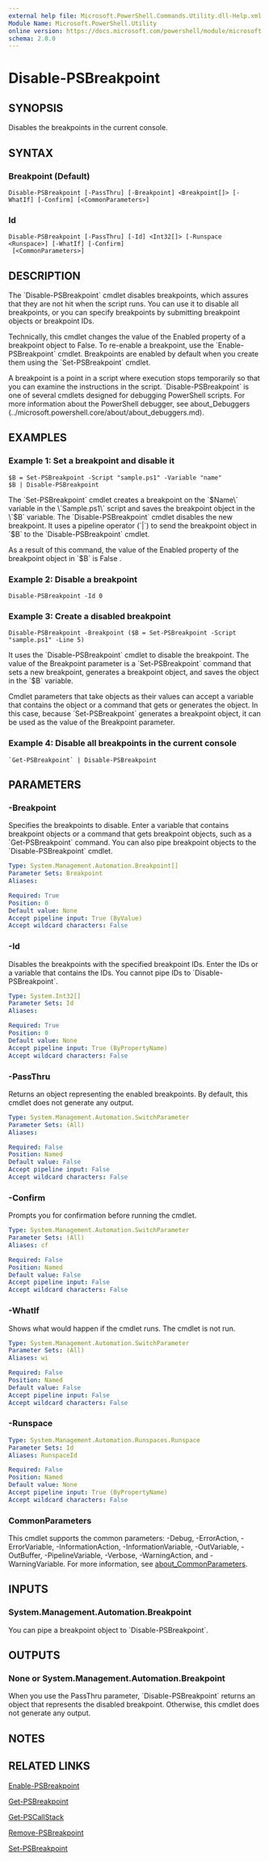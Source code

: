```yaml
---
external help file: Microsoft.PowerShell.Commands.Utility.dll-Help.xml
Module Name: Microsoft.PowerShell.Utility
online version: https://docs.microsoft.com/powershell/module/microsoft.powershell.utility/disable-psbreakpoint?view=powershell-7.1&WT.mc_id=ps-gethelp
schema: 2.0.0
---
```


# Disable-PSBreakpoint

## SYNOPSIS
Disables the breakpoints in the current console.

## SYNTAX

### Breakpoint (Default)
```
Disable-PSBreakpoint [-PassThru] [-Breakpoint] <Breakpoint[]> [-WhatIf] [-Confirm] [<CommonParameters>]
```

### Id
```
Disable-PSBreakpoint [-PassThru] [-Id] <Int32[]> [-Runspace <Runspace>] [-WhatIf] [-Confirm]
 [<CommonParameters>]
```

## DESCRIPTION
The \`Disable-PSBreakpoint\` cmdlet disables breakpoints, which assures that they are not hit when the script runs.
You can use it to disable all breakpoints, or you can specify breakpoints by submitting breakpoint objects or breakpoint IDs.

Technically, this cmdlet changes the value of the Enabled property of a breakpoint object to False.
To re-enable a breakpoint, use the \`Enable-PSBreakpoint\` cmdlet.
Breakpoints are enabled by default when you create them using the \`Set-PSBreakpoint\` cmdlet.

A breakpoint is a point in a script where execution stops temporarily so that you can examine the instructions in the script.
\`Disable-PSBreakpoint\` is one of several cmdlets designed for debugging PowerShell scripts.
For more information about the PowerShell debugger, see about_Debuggers (../microsoft.powershell.core/about/about_debuggers.md).

## EXAMPLES

### Example 1: Set a breakpoint and disable it
```
$B = Set-PSBreakpoint -Script "sample.ps1" -Variable "name"
$B | Disable-PSBreakpoint
```

The \`Set-PSBreakpoint\` cmdlet creates a breakpoint on the \`$Name\` variable in the \`Sample.ps1\` script and saves the breakpoint object in the \`$B\` variable.
The \`Disable-PSBreakpoint\` cmdlet disables the new breakpoint.
It uses a pipeline operator (\`|\`) to send the breakpoint object in \`$B\` to the \`Disable-PSBreakpoint\` cmdlet.

As a result of this command, the value of the Enabled property of the breakpoint object in \`$B\` is False .

### Example 2: Disable a breakpoint
```
Disable-PSBreakpoint -Id 0
```

### Example 3: Create a disabled breakpoint
```
Disable-PSBreakpoint -Breakpoint ($B = Set-PSBreakpoint -Script "sample.ps1" -Line 5)
```

It uses the \`Disable-PSBreakpoint\` cmdlet to disable the breakpoint.
The value of the Breakpoint parameter is a \`Set-PSBreakpoint\` command that sets a new breakpoint, generates a breakpoint object, and saves the object in the \`$B\` variable.

Cmdlet parameters that take objects as their values can accept a variable that contains the object or a command that gets or generates the object.
In this case, because \`Set-PSBreakpoint\` generates a breakpoint object, it can be used as the value of the Breakpoint parameter.

### Example 4: Disable all breakpoints in the current console
```
`Get-PSBreakpoint` | Disable-PSBreakpoint
```

## PARAMETERS

### -Breakpoint
Specifies the breakpoints to disable.
Enter a variable that contains breakpoint objects or a command that gets breakpoint objects, such as a \`Get-PSBreakpoint\` command.
You can also pipe breakpoint objects to the \`Disable-PSBreakpoint\` cmdlet.

```yaml
Type: System.Management.Automation.Breakpoint[]
Parameter Sets: Breakpoint
Aliases:

Required: True
Position: 0
Default value: None
Accept pipeline input: True (ByValue)
Accept wildcard characters: False
```

### -Id
Disables the breakpoints with the specified breakpoint IDs.
Enter the IDs or a variable that contains the IDs.
You cannot pipe IDs to \`Disable-PSBreakpoint\`.

```yaml
Type: System.Int32[]
Parameter Sets: Id
Aliases:

Required: True
Position: 0
Default value: None
Accept pipeline input: True (ByPropertyName)
Accept wildcard characters: False
```

### -PassThru
Returns an object representing the enabled breakpoints.
By default, this cmdlet does not generate any output.

```yaml
Type: System.Management.Automation.SwitchParameter
Parameter Sets: (All)
Aliases:

Required: False
Position: Named
Default value: False
Accept pipeline input: False
Accept wildcard characters: False
```

### -Confirm
Prompts you for confirmation before running the cmdlet.

```yaml
Type: System.Management.Automation.SwitchParameter
Parameter Sets: (All)
Aliases: cf

Required: False
Position: Named
Default value: False
Accept pipeline input: False
Accept wildcard characters: False
```

### -WhatIf
Shows what would happen if the cmdlet runs.
The cmdlet is not run.

```yaml
Type: System.Management.Automation.SwitchParameter
Parameter Sets: (All)
Aliases: wi

Required: False
Position: Named
Default value: False
Accept pipeline input: False
Accept wildcard characters: False
```

### -Runspace


```yaml
Type: System.Management.Automation.Runspaces.Runspace
Parameter Sets: Id
Aliases: RunspaceId

Required: False
Position: Named
Default value: None
Accept pipeline input: True (ByPropertyName)
Accept wildcard characters: False
```

### CommonParameters
This cmdlet supports the common parameters: -Debug, -ErrorAction, -ErrorVariable, -InformationAction, -InformationVariable, -OutVariable, -OutBuffer, -PipelineVariable, -Verbose, -WarningAction, and -WarningVariable. For more information, see [about_CommonParameters](http://go.microsoft.com/fwlink/?LinkID=113216).

## INPUTS

### System.Management.Automation.Breakpoint
You can pipe a breakpoint object to \`Disable-PSBreakpoint\`.

## OUTPUTS

### None or System.Management.Automation.Breakpoint
When you use the PassThru parameter, \`Disable-PSBreakpoint\` returns an object that represents the disabled breakpoint.
Otherwise, this cmdlet does not generate any output.

## NOTES

## RELATED LINKS

[Enable-PSBreakpoint]()

[Get-PSBreakpoint]()

[Get-PSCallStack]()

[Remove-PSBreakpoint]()

[Set-PSBreakpoint]()

